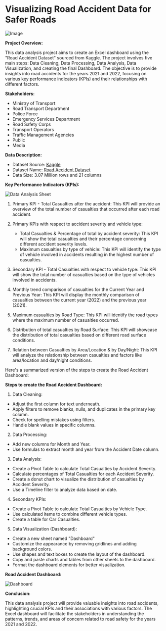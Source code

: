 # Visualizing Road Accident Data for Safer Roads

![Image](https://media.istockphoto.com/id/1349610019/vector/car-accident-with-drivers-man-and-woman-vector-illustration.jpg?s=612x612&w=0&k=20&c=w111hIV0cUSdQX70XyGnvJdOnterFwe8PWqI18cfT1I=)

**Project Overview:**

This data analysis project aims to create an Excel dashboard using the "Road Accident Dataset" sourced from Kaggle. The project involves five main steps: Data Cleaning, Data Processing, Data Analysis, Data Visualization, and creating the final Dashboard. 
The objective is to provide insights into road accidents for the years 2021 and 2022, focusing on various key performance indicators (KPIs) and their relationships with different factors.

**Stakeholders:**

- Ministry of Transport
- Road Transport Department
- Police Force
- Emergency Services Department
- Road Safety Corps
- Transport Operators
- Traffic Management Agencies
- Public
- Media

**Data Description:**

- Dataset Source: [Kaggle](https://www.kaggle.com/)
- Dataset Name: [Road Accident Dataset](https://github.com/jagritsharma24/Data-Analytics-Project/blob/1aca00cff98358b3f14aec55f8c7785c47e20a37/Excel-Projects/Road-Accident-Analysis/Dataset_%26_Dashboard.xlsx)
- Data Size: 3.07 Million rows and 21 columns

**Key Performance Indicators (KPIs):**

![Data Analysis Sheet](https://raw.githubusercontent.com/jagritsharma24/Data-Analytics-Project/main/Excel-Projects/Road-Accident-Analysis/Images/Road_Accident_Analysis_img.png)

1. Primary KPI - Total Casualties after the accident: This KPI will provide an overview of the total number of casualties that occurred after each road accident.

2. Primary KPIs with respect to accident severity and vehicle type:
   - Total Casualties & Percentage of total by accident severity: This KPI will show the total casualties and their percentage concerning different accident severity levels.
   - Maximum casualties by type of vehicle: This KPI will identify the type of vehicle involved in accidents resulting in the highest number of casualties.

3. Secondary KPI - Total Casualties with respect to vehicle type: This KPI will show the total number of casualties based on the type of vehicles involved in accidents.

4. Monthly trend comparison of casualties for the Current Year and Previous Year: This KPI will display the monthly comparison of casualties between the current year (2022) and the previous year (2021).

5. Maximum casualties by Road Type: This KPI will identify the road types where the maximum number of casualties occurred.

6. Distribution of total casualties by Road Surface: This KPI will showcase the distribution of total casualties based on different road surface conditions.

7. Relation between Casualties by Area/Location & by Day/Night: This KPI will analyze the relationship between casualties and factors like area/location and day/night conditions.

Here's a summarized version of the steps to create the Road Accident Dashboard:

**Steps to create the Road Accident Dashboard:**

1. Data Cleaning:
+ Adjust the first column for text underneath.
+ Apply filters to remove blanks, nulls, and duplicates in the primary key column.
+ Check for spelling mistakes using filters.
+ Handle blank values in specific columns.

2. Data Processing:
+ Add new columns for Month and Year.
+ Use formulas to extract month and year from the Accident Date column.

3. Data Analysis:
+ Create a Pivot Table to calculate Total Casualties by Accident Severity.
+ Calculate percentages of Total Casualties for each Accident Severity.
+ Create a donut chart to visualize the distribution of casualties by Accident Severity.
+ Use a Timeline filter to analyze data based on date.

4. Secondary KPIs:
+ Create a Pivot Table to calculate Total Casualties by Vehicle Type.
+ Use calculated items to combine different vehicle types.
+ Create a table for Car Casualties.

5. Data Visualization (Dashboard):
+ Create a new sheet named "Dashboard"
+ Customize the appearance by removing gridlines and adding background colors.
+ Use shapes and text boxes to create the layout of the dashboard.
+ Copy and paste charts and tables from other sheets to the dashboard.
+ Format the dashboard elements for better visualization.

**Road Accident Dashboard:**

![Dashboard](https://raw.githubusercontent.com/jagritsharma24/Data-Analytics-Project/main/Excel-Projects/Road-Accident-Analysis/Images/Road_Accident_Dashboard_img.png)

**Conclusion:**

This data analysis project will provide valuable insights into road accidents, highlighting crucial KPIs and their associations with various factors. 
The Excel dashboard will facilitate the stakeholders in understanding the patterns, trends, and areas of concern related to road safety for the years 2021 and 2022.
